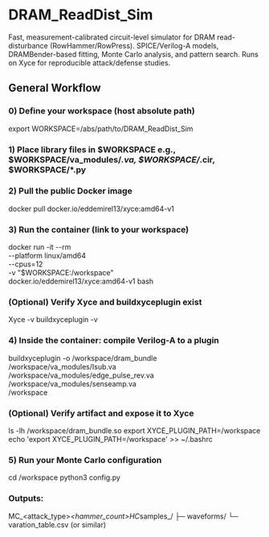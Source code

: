 # DRAM_ReadDist_Sim
Fast, measurement-calibrated circuit-level simulator for DRAM read-disturbance (RowHammer/RowPress). SPICE/Verilog-A models, DRAMBender-based fitting, Monte Carlo analysis, and pattern search. Runs on Xyce for reproducible attack/defense studies.

## General Workflow

### 0) Define your workspace (host absolute path)
export WORKSPACE=/abs/path/to/DRAM_ReadDist_Sim

### 1) Place library files in $WORKSPACE e.g., $WORKSPACE/va_modules/*.va, $WORKSPACE/*.cir, $WORKSPACE/*.py

### 2) Pull the public Docker image
docker pull docker.io/eddemirel13/xyce:amd64-v1

### 3) Run the container (link to your workspace)
docker run -it --rm \
  --platform linux/amd64 \
  --cpus=12 \
  -v "$WORKSPACE:/workspace" \
  docker.io/eddemirel13/xyce:amd64-v1 bash

### (Optional) Verify Xyce and buildxyceplugin exist
Xyce -v
buildxyceplugin -v

### 4) Inside the container: compile Verilog-A to a plugin
buildxyceplugin -o /workspace/dram_bundle \
  /workspace/va_modules/Isub.va \
  /workspace/va_modules/edge_pulse_rev.va \
  /workspace/va_modules/senseamp.va \
  /workspace

### (Optional) Verify artifact and expose it to Xyce
ls -lh /workspace/dram_bundle.so
export XYCE_PLUGIN_PATH=/workspace
echo 'export XYCE_PLUGIN_PATH=/workspace' >> ~/.bashrc

### 5) Run your Monte Carlo configuration
cd /workspace
python3 config.py

### Outputs:
MC_<attack_type>_<hammer_count>HC_<N>samples_<timestamp>/
   ├─ waveforms/
   └─ varation_table.csv (or similar)



